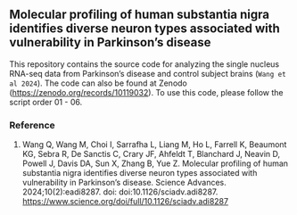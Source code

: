 ## Molecular profiling of human substantia nigra identifies diverse neuron types associated with vulnerability in Parkinson’s disease
This repository contains the source code for analyzing the single nucleus RNA-seq data from Parkinson’s disease and control subject brains (`Wang et al 2024`). The code can also be found at Zenodo (https://zenodo.org/records/10119032). To use this code, please follow the script order 01 - 06.

### Reference
1.	Wang Q, Wang M, Choi I, Sarrafha L, Liang M, Ho L, Farrell K, Beaumont KG, Sebra R, De Sanctis C, Crary JF, Ahfeldt T, Blanchard J, Neavin D, Powell J, Davis DA, Sun X, Zhang B, Yue Z. Molecular profiling of human substantia nigra identifies diverse neuron types associated with vulnerability in Parkinson’s disease. Science Advances. 2024;10(2):eadi8287. doi: doi:10.1126/sciadv.adi8287. https://www.science.org/doi/full/10.1126/sciadv.adi8287
